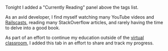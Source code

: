 <p>Tonight I added a "Currently Reading" panel above the tags list.</p>

<p>As an avid developer, I find myself watching many YouTube videos and <a href="http://railscasts.com/" target="_blank">Railscasts</a>, reading many StackOverflow articles, and rarely having the time to delve into a good book.</p>

<p>As part of an effort to continue my education outside of the <a href="/tags/14" target="_blank">virtual classroom</a>, I added this tab in an effort to share and track my progress.</p>